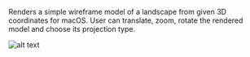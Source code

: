 Renders a simple wireframe model of a landscape from given 3D coordinates for macOS. 
User can translate, zoom, rotate the rendered model and choose its projection type.

![alt text](https://drive.google.com/file/d/1S_I9YTemY7Mx7oXWmD6g49YkcoFMCkiq/view?usp=share_link)
